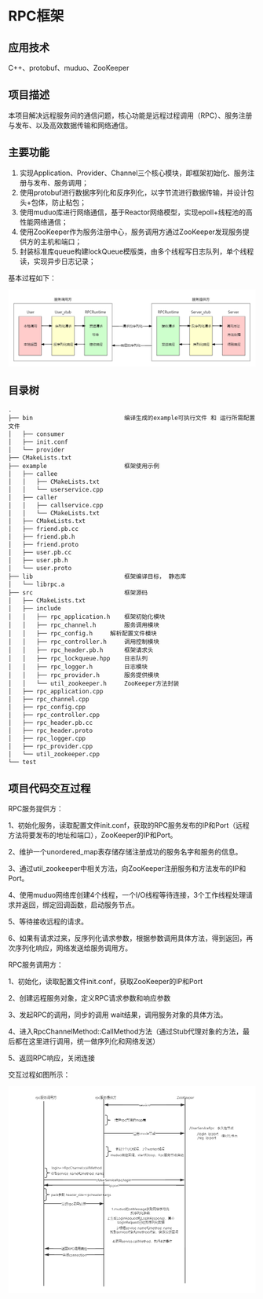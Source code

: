 # RPC框架
## 应用技术
C++、protobuf、muduo、ZooKeeper

## 项目描述
本项目解决远程服务间的通信问题，核心功能是远程过程调用（RPC）、服务注册与发布、以及高效数据传输和网络通信。
## 主要功能
1. 实现Application、Provider、Channel三个核心模块，即框架初始化、服务注册与发布、服务调用；
2. 使用protobuf进行数据序列化和反序列化，以字节流进行数据传输，并设计包头+包体，防止粘包；
3. 使用muduo库进行网络通信，基于Reactor网络模型，实现epoll+线程池的高性能网络通信；
4. 使用ZooKeeper作为服务注册中心，服务调用方通过ZooKeeper发现服务提供方的主机和端口；
5. 封装标准库queue构建lockQueue模版类，由多个线程写日志队列，单个线程读，实现异步日志记录；

基本过程如下：

![](https://github.com/song-binwei/RPC/blob/main/img/RPC%E6%B5%81%E7%A8%8B%E5%9B%BE.png)



## 目录树

```
.
├── bin                          编译生成的example可执行文件 和 运行所需配置文件
│   ├── consumer
│   ├── init.conf
│   └── provider
├── CMakeLists.txt
├── example                      框架使用示例
│   ├── callee
│   │   ├── CMakeLists.txt
│   │   └── userservice.cpp
│   ├── caller
│   │   ├── callservice.cpp
│   │   └── CMakeLists.txt
│   ├── CMakeLists.txt
│   ├── friend.pb.cc
│   ├── friend.pb.h
│   ├── friend.proto
│   ├── user.pb.cc
│   ├── user.pb.h
│   └── user.proto
├── lib                          框架编译目标， 静态库
│   └── librpc.a
├── src                          框架源码
│   ├── CMakeLists.txt
│   ├── include
│   │   ├── rpc_application.h    框架初始化模块
│   │   ├── rpc_channel.h        服务调用模块
│   │   ├── rpc_config.h     解析配置文件模块
│   │   ├── rpc_controller.h     调用控制模块
│   │   ├── rpc_header.pb.h      框架请求头
│   │   ├── rpc_lockqueue.hpp    日志队列
│   │   ├── rpc_logger.h         日志模块
│   │   ├── rpc_provider.h       服务提供模块
│   │   └── util_zookeeper.h     ZooKeeper方法封装
│   ├── rpc_application.cpp
│   ├── rpc_channel.cpp
│   ├── rpc_config.cpp
│   ├── rpc_controller.cpp
│   ├── rpc_header.pb.cc
│   ├── rpc_header.proto
│   ├── rpc_logger.cpp
│   ├── rpc_provider.cpp
│   └── util_zookeeper.cpp
└── test
```

## 项目代码交互过程

RPC服务提供方：

1、初始化服务，读取配置文件init.conf，获取的RPC服务发布的IP和Port（远程方法将要发布的地址和端口），ZooKeeper的IP和Port。

2、维护一个unordered_map表存储存储注册成功的服务名字和服务的信息。

3、通过util_zookeeper中相关方法，向ZooKeeper注册服务和方法发布的IP和Port。

4、使用muduo网络库创建4个线程，一个I/O线程等待连接，3个工作线程处理请求并返回，绑定回调函数，启动服务节点。

5、等待接收远程的请求。

6、如果有请求过来，反序列化请求参数，根据参数调用具体方法，得到返回，再次序列化响应，网络发送给服务调用方。

RPC服务调用方：

1、初始化，读取配置文件init.conf，获取ZooKeeper的IP和Port

2、创建远程服务对象，定义RPC请求参数和响应参数

3、发起RPC的调用，同步的调用 wait结果，调用服务对象的具体方法。

4、进入RpcChannelMethod::CallMethod方法（通过Stub代理对象的方法，最后都在这里进行调用，统一做序列化和网络发送）

5、返回RPC响应，关闭连接

交互过程如图所示：

![](https://github.com/song-binwei/RPC/blob/main/img/RPC%E9%A1%B9%E7%9B%AE%E4%BB%A3%E7%A0%81%E4%BA%A4%E4%BA%92%E5%9B%BE.png)

